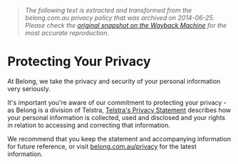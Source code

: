 > *The following text is extracted and transformed from the belong.com.au privacy policy that was archived on 2014-06-25. Please check the [original snapshot on the Wayback Machine](https://web.archive.org/web/20140625052758id_/https%3A//www.belong.com.au/privacy) for the most accurate reproduction.*

# Protecting Your Privacy

At Belong, we take the privacy and security of your personal information very seriously.

It's important you're aware of our commitment to protecting your privacy - as Belong is a division of Telstra, [Telstra's Privacy Statement](http://www.telstra.com.au/privacy/privacy_statement.html) describes how your personal information is collected, used and disclosed and your rights in relation to accessing and correcting that information.

We recommend that you keep the statement and accompanying information for future reference, or visit [belong.com.au/privacy](http://belong.com.au/privacy) for the latest information.
